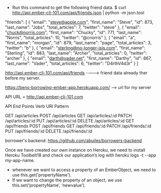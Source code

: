 - Run this command to get the following friend data.
$ curl http://api.ember-cli-101.com/api/friends.json | python -m json.tool

"friends": [
        {
            "email": "steve@apple.com",
            "first_name": "Steve",
            "id": 873,
            "last_name": "Jobs",
            "total_articles": 7,
            "twitter": "steve"
        },
        {
            "email": "chuck@norris.com",
            "first_name": "Chucky",
            "id": 771,
            "last_name": "Norris",
            "total_articles": 10,
            "twitter": "@cnorris"
        },
        {
            "email": "a",
            "first_name": "morgan",
            "id": 879,
            "last_name": "page",
            "total_articles": 3,
            "twitter": "b"
        },
        {
            "email": "sterling@no-longer-isis.com",
            "first_name": "Sterling",
            "id": 883,
            "last_name": "Archer",
            "total_articles": 0,
            "twitter": "archer"
        },
        {
            "email": "darth@vader.net",
            "first_name": "Darthy",
            "id": 867,
            "last_name": "Vader",
            "total_articles": 6,
            "twitter": "D4rthV4d3r"
        }
    ]

http://api.ember-cli-101.com/api/friends    ----> friend data already ther before my server.


https://bens-borrowing-ember-app.herokuapp.com/ --> url for my server


API URL = http://api.ember-cli-101.com

API End Points Verb URI Pattern

GET /api/articles
POST /api/articles
GET /api/articles/:id
PATCH /api/articles/:id
PUT /api/articles/:id
DELETE /api/articles/:id
GET /api/friends
POST /api/friends
GET /api/friends/:id
PATCH /api/friends/:id
PUT /api/friends/:id
DELETE /api/friends/:id


borrower's backend: https://github.com/abuiles/borrowers-backend

Once we have created our own instance on Heroku, we need to install Heroku Toolbelt18 and check our application’s log with heroku logs -t --app my-app-name.

- whenever we want to access a property of an EmberObject, we need to use this.get('propertyName').
- If we want to change the property of an object, we use this.set(‘propertyName’, ‘newvalue’). 

























